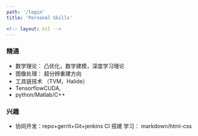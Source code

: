 ```yaml
---
path: '/login'
title: 'Personal Skills'

<!-- layout: nil -->
---
```



### 精通
- 数学理论： 凸优化，数学建模，深度学习理论
- 图像处理： 超分辨重建方向
- 工具链技术 （TVM，Halide）
- TensorflowCUDA,
- python/Matlab/C++ 

### 兴趣
- 协同开发：repo+gerrit+Git+jenkins CI 搭建
  学习： markdown/html-css 
